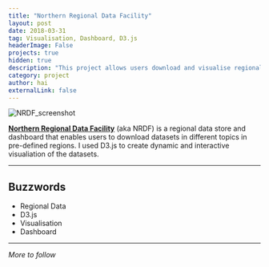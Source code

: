 ```yaml
---
title: "Northern Regional Data Facility"
layout: post
date: 2018-03-31 
tag: Visualisation, Dashboard, D3.js
headerImage: False
projects: true
hidden: true 
description: "This project allows users download and visualise regional datasets in different aspects for their own research"
category: project
author: hai
externalLink: false
---
```



![NRDF_screenshot](https://raw.githubusercontent.com/hhainguyen/indigo/gh-pages/assets/nrdf-screenshot.png)

**[Northern Regional Data Facility](http://nrdf.cdrc.ac.uk)** (aka NRDF) is a regional data store and dashboard that enables users to download datasets in different topics in pre-defined regions. I used D3.js to create dynamic and interactive visualiation of the datasets.

---

## Buzzwords

- Regional Data
- D3.js
- Visualisation
- Dashboard


---

*More to follow*
